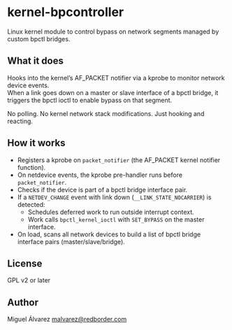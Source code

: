 # kernel-bpcontroller

Linux kernel module to control bypass on network segments managed by custom bpctl bridges.

## What it does

Hooks into the kernel’s AF_PACKET notifier via a kprobe to monitor network device events.  
When a link goes down on a master or slave interface of a bpctl bridge, it triggers the bpctl ioctl to enable bypass on that segment.

No polling. No kernel network stack modifications. Just hooking and reacting.

## How it works

- Registers a kprobe on `packet_notifier` (the AF_PACKET kernel notifier function).
- On netdevice events, the kprobe pre-handler runs before `packet_notifier`.
- Checks if the device is part of a bpctl bridge interface pair.
- If a `NETDEV_CHANGE` event with link down (`__LINK_STATE_NOCARRIER`) is detected:
  - Schedules deferred work to run outside interrupt context.
  - Work calls `bpctl_kernel_ioctl` with `SET_BYPASS` on the master interface.
- On load, scans all network devices to build a list of bpctl bridge interface pairs (master/slave/bridge).

## License

GPL v2 or later

## Author

Miguel Álvarez <malvarez@redborder.com>
